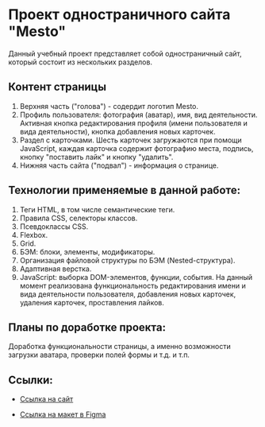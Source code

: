 # Проект одностраничного сайта "Mesto"

Данный учебный проект представляет собой одностраничный сайт, который состоит из нескольких разделов.

## Контент страницы

1. Верхняя часть ("голова") - содердит логотип Mesto.
2. Профиль пользователя: фотография (аватар), имя, вид деятельности. Активная кнопка редактирования профиля (имени пользователя и вида деятельности), кнопка добавления новых карточек.
3. Раздел с карточками. Шесть карточек загружаются при помощи JavaScript, каждая карточка содержит фотографию места, подпись, кнопку "поставить лайк" и кнопку "удалить".
4. Нижняя часть сайта ("подвал") - информация о странице.

## Технологии применяемые в данной работе:

1. Теги HTML, в том числе семантические теги.
2. Правила CSS, селекторы классов.
3. Псевдоклассы CSS.
4. Flexbox.
5. Grid.
6. БЭМ: блоки, элементы, модификаторы.
7. Организация файловой структуры по БЭМ (Nested-структура).
8. Адаптивная верстка.
9. JavaScript: выборка DOM-элементов, функции, события. На данный момент реализована функциональность редактирования имени и вида деятельности пользователя, добавления новых карточек, удаления карточек, проставления лайков.

## Планы по доработке проекта:

Доработка функциональности страницы, а именно возможности загрузки аватара, проверки полей формы и т.д. и т.п.

## Ссылки:

* [Ссылка на сайт](https://olegpastukhov.github.io/mesto/index.html)

* [Ссылка на макет в Figma](https://www.figma.com/file/2cn9N9jSkmxD84oJik7xL7/JavaScript.-Sprint-4?node-id=0%3A1)
